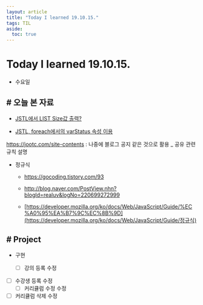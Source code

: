 ```yaml
---
layout: article
title: "Today I learned 19.10.15."
tags: TIL
aside:
  toc: true
---
```


# Today I learned 19.10.15.
- 수요일



## # 오늘 본 자료

-  [JSTL에서 LIST Size값 출력?](https://okky.kr/article/187911)

- [JSTL, foreach에서의 varStatus 속성 이용](https://postitforhooney.tistory.com/entry/JSPJSTL-JSTL-foreach)

 https://jootc.com/site-contents : 나중에 블로그 공지 같은 것으로 활용 _ 공유 관련 규칙 설명

- 정규식

  - https://gocoding.tistory.com/93

  - http://blog.naver.com/PostView.nhn?blogId=realuv&logNo=220699272999

  -  [https://developer.mozilla.org/ko/docs/Web/JavaScript/Guide/%EC%A0%95%EA%B7%9C%EC%8B%9D](https://developer.mozilla.org/ko/docs/Web/JavaScript/Guide/정규식) 

    


## # Project

- 구현

  - [ ] 강의 등록 수정
- [ ] 수강생 등록 수정
  - [ ] 커리큘럼 수정 수정
- [ ] 커리큘럼 삭제 수정